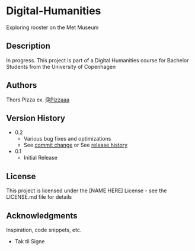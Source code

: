 # Digital-Humanities

Exploring rooster on the Met Museum 

## Description

In progress. This project is part of a Digital Humanities course for Bachelor Students from the University of Copenhagen

## Authors

Thors Pizza 
ex. [@Pizzaaa](https://twitter.com/Thorspizza)

## Version History

* 0.2
    * Various bug fixes and optimizations
    * See [commit change]() or See [release history]()
* 0.1
    * Initial Release

## License

This project is licensed under the [NAME HERE] License - see the LICENSE.md file for details

## Acknowledgments

Inspiration, code snippets, etc.
* Tak til Signe
